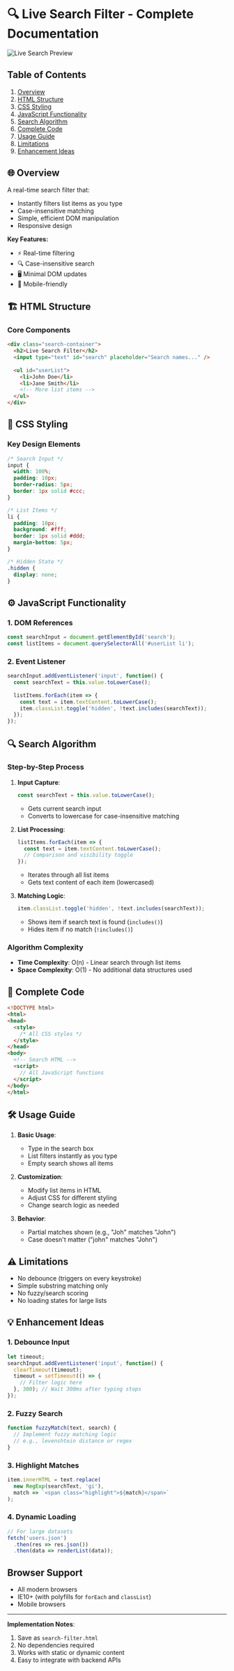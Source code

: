 # 🔍 Live Search Filter - Complete Documentation

![Live Search Preview](./assets/search-preview.gif)

## Table of Contents
1. [Overview](#-overview)
2. [HTML Structure](#-html-structure)
3. [CSS Styling](#-css-styling)
4. [JavaScript Functionality](#-javascript-functionality)
5. [Search Algorithm](#-search-algorithm)
6. [Complete Code](#-complete-code)
7. [Usage Guide](#-usage-guide)
8. [Limitations](#-limitations)
9. [Enhancement Ideas](#-enhancement-ideas)

## 🌐 Overview

A real-time search filter that:
- Instantly filters list items as you type
- Case-insensitive matching
- Simple, efficient DOM manipulation
- Responsive design

**Key Features:**
- ⚡ Real-time filtering
- 🔍 Case-insensitive search
- 🖥️ Minimal DOM updates
- 📱 Mobile-friendly

## 🏗 HTML Structure

### Core Components
```html
<div class="search-container">
  <h2>Live Search Filter</h2>
  <input type="text" id="search" placeholder="Search names..." />
  
  <ul id="userList">
    <li>John Doe</li>
    <li>Jane Smith</li>
    <!-- More list items -->
  </ul>
</div>
```

## 🎨 CSS Styling

### Key Design Elements
```css
/* Search Input */
input {
  width: 100%;
  padding: 10px;
  border-radius: 5px;
  border: 1px solid #ccc;
}

/* List Items */
li {
  padding: 10px;
  background: #fff;
  border: 1px solid #ddd;
  margin-bottom: 5px;
}

/* Hidden State */
.hidden {
  display: none;
}
```

## ⚙ JavaScript Functionality

### 1. DOM References
```javascript
const searchInput = document.getElementById('search');
const listItems = document.querySelectorAll('#userList li');
```

### 2. Event Listener
```javascript
searchInput.addEventListener('input', function() {
  const searchText = this.value.toLowerCase();
  
  listItems.forEach(item => {
    const text = item.textContent.toLowerCase();
    item.classList.toggle('hidden', !text.includes(searchText));
  });
});
```

## 🔍 Search Algorithm

### Step-by-Step Process
1. **Input Capture**:
   ```javascript
   const searchText = this.value.toLowerCase();
   ```
   - Gets current search input
   - Converts to lowercase for case-insensitive matching

2. **List Processing**:
   ```javascript
   listItems.forEach(item => {
     const text = item.textContent.toLowerCase();
     // Comparison and visibility toggle
   });
   ```
   - Iterates through all list items
   - Gets text content of each item (lowercased)

3. **Matching Logic**:
   ```javascript
   item.classList.toggle('hidden', !text.includes(searchText));
   ```
   - Shows item if search text is found (`includes()`)
   - Hides item if no match (`!includes()`)

### Algorithm Complexity
- **Time Complexity**: O(n) - Linear search through list items
- **Space Complexity**: O(1) - No additional data structures used

## 📝 Complete Code

```html
<!DOCTYPE html>
<html>
<head>
  <style>
    /* All CSS styles */
  </style>
</head>
<body>
  <!-- Search HTML -->
  <script>
    // All JavaScript functions
  </script>
</body>
</html>
```

## 🛠 Usage Guide

1. **Basic Usage**:
   - Type in the search box
   - List filters instantly as you type
   - Empty search shows all items

2. **Customization**:
   - Modify list items in HTML
   - Adjust CSS for different styling
   - Change search logic as needed

3. **Behavior**:
   - Partial matches shown (e.g., "Joh" matches "John")
   - Case doesn't matter ("john" matches "John")

## ⚠ Limitations

- No debounce (triggers on every keystroke)
- Simple substring matching only
- No fuzzy/search scoring
- No loading states for large lists

## 💡 Enhancement Ideas

### 1. Debounce Input
```javascript
let timeout;
searchInput.addEventListener('input', function() {
  clearTimeout(timeout);
  timeout = setTimeout(() => {
    // Filter logic here
  }, 300); // Wait 300ms after typing stops
});
```

### 2. Fuzzy Search
```javascript
function fuzzyMatch(text, search) {
  // Implement fuzzy matching logic
  // e.g., levenshtein distance or regex
}
```

### 3. Highlight Matches
```javascript
item.innerHTML = text.replace(
  new RegExp(searchText, 'gi'),
  match => `<span class="highlight">${match}</span>`
);
```

### 4. Dynamic Loading
```javascript
// For large datasets
fetch('users.json')
  .then(res => res.json())
  .then(data => renderList(data));
```

## Browser Support
- All modern browsers
- IE10+ (with polyfills for `forEach` and `classList`)
- Mobile browsers

---

**Implementation Notes**:
1. Save as `search-filter.html`
2. No dependencies required
3. Works with static or dynamic content
4. Easy to integrate with backend APIs